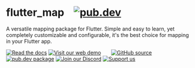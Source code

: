 # flutter_map&nbsp;&nbsp;&nbsp;&nbsp;[![pub.dev](https://img.shields.io/pub/v/flutter_map.svg?label=&style=for-the-badge)](https://pub.dev/packages/flutter_map)

A versatile mapping package for Flutter. Simple and easy to learn, yet completely customizable and configurable, it's the best choice for mapping in your Flutter app.

[![Read the docs](https://gist.github.com/cxmeel/0dbc95191f239b631c3874f4ccf114e2/raw/docs.svg)](https://docs.fleaflet.dev/)
[![Visit our web demo](https://gist.github.com/cxmeel/0dbc95191f239b631c3874f4ccf114e2/raw/play-icon.svg)](https://demo.fleaflet.dev/)&nbsp;&nbsp;&nbsp;&nbsp;&nbsp;&nbsp;
[![GitHub source](https://gist.github.com/cxmeel/0dbc95191f239b631c3874f4ccf114e2/raw/github-icon.svg)](https://github.com/fleaflet/flutter_map)
[![pub.dev package](https://gist.github.com/cxmeel/0dbc95191f239b631c3874f4ccf114e2/raw/download-icon.svg)](https://pub.dev/packages/flutter_map)
[![Join our Discord](https://gist.github.com/cxmeel/0dbc95191f239b631c3874f4ccf114e2/raw/discord-icon.svg)](https://discord.gg/BwpEsjqMAH)
[![Support us](https://gist.github.com/cxmeel/0dbc95191f239b631c3874f4ccf114e2/raw/github_sponsor-icon.svg)](https://github.com/sponsors/fleaflet)
